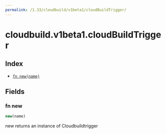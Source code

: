 ```yaml
---
permalink: /1.33/cloudbuild/v1beta1/cloudBuildTrigger/
---
```


# cloudbuild.v1beta1.cloudBuildTrigger



## Index

* [`fn new(name)`](#fn-new)

## Fields

### fn new

```ts
new(name)
```

new returns an instance of Cloudbuildtrigger